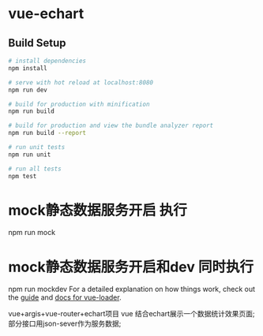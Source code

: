 # vue-echart
## Build Setup

``` bash
# install dependencies
npm install

# serve with hot reload at localhost:8080
npm run dev

# build for production with minification
npm run build

# build for production and view the bundle analyzer report
npm run build --report

# run unit tests
npm run unit

# run all tests
npm test
```
# mock静态数据服务开启 执行
npm run mock

# mock静态数据服务开启和dev 同时执行
npm run mockdev
For a detailed explanation on how things work, check out the [guide](http://vuejs-templates.github.io/webpack/) and [docs for vue-loader](http://vuejs.github.io/vue-loader).

vue+argis+vue-router+echart项目
vue 结合echart展示一个数据统计效果页面;
部分接口用json-sever作为服务数据;
